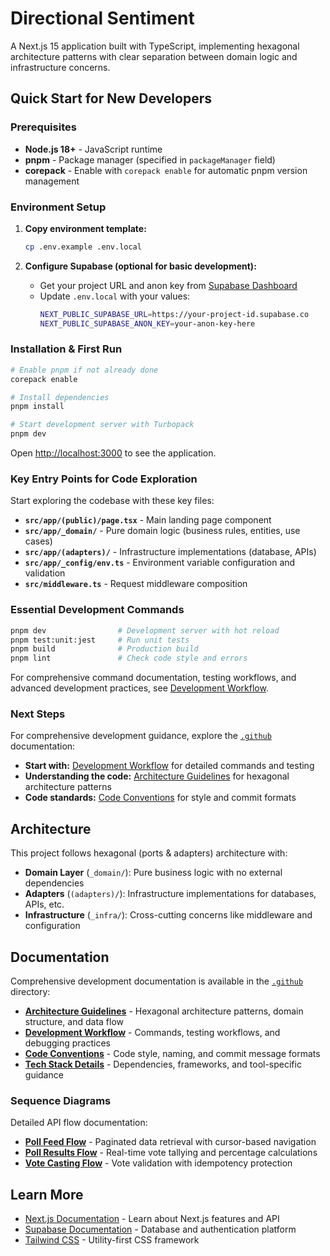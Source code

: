 # Directional Sentiment

A Next.js 15 application built with TypeScript, implementing hexagonal architecture patterns with clear separation between domain logic and infrastructure concerns.

## Quick Start for New Developers

### Prerequisites

- **Node.js 18+** - JavaScript runtime
- **pnpm** - Package manager (specified in `packageManager` field)
- **corepack** - Enable with `corepack enable` for automatic pnpm version management

### Environment Setup

1. **Copy environment template:**

   ```bash
   cp .env.example .env.local
   ```

2. **Configure Supabase (optional for basic development):**
   - Get your project URL and anon key from [Supabase Dashboard](https://supabase.com/dashboard)
   - Update `.env.local` with your values:
     ```bash
     NEXT_PUBLIC_SUPABASE_URL=https://your-project-id.supabase.co
     NEXT_PUBLIC_SUPABASE_ANON_KEY=your-anon-key-here
     ```

### Installation & First Run

```bash
# Enable pnpm if not already done
corepack enable

# Install dependencies
pnpm install

# Start development server with Turbopack
pnpm dev
```

Open [http://localhost:3000](http://localhost:3000) to see the application.

### Key Entry Points for Code Exploration

Start exploring the codebase with these key files:

- **`src/app/(public)/page.tsx`** - Main landing page component
- **`src/app/_domain/`** - Pure domain logic (business rules, entities, use cases)
- **`src/app/(adapters)/`** - Infrastructure implementations (database, APIs)
- **`src/app/_config/env.ts`** - Environment variable configuration and validation
- **`src/middleware.ts`** - Request middleware composition

### Essential Development Commands

```bash
pnpm dev                # Development server with hot reload
pnpm test:unit:jest     # Run unit tests  
pnpm build              # Production build
pnpm lint               # Check code style and errors
```

For comprehensive command documentation, testing workflows, and advanced development practices, see [Development Workflow](.github/development.md).

### Next Steps

For comprehensive development guidance, explore the [`.github`](.github/) documentation:

- **Start with:** [Development Workflow](.github/development.md) for detailed commands and testing
- **Understanding the code:** [Architecture Guidelines](.github/architecture.md) for hexagonal architecture patterns
- **Code standards:** [Code Conventions](.github/conventions.md) for style and commit formats

## Architecture

This project follows hexagonal (ports & adapters) architecture with:

- **Domain Layer** (`_domain/`): Pure business logic with no external dependencies
- **Adapters** (`(adapters)/`): Infrastructure implementations for databases, APIs, etc.
- **Infrastructure** (`_infra/`): Cross-cutting concerns like middleware and configuration

## Documentation

Comprehensive development documentation is available in the [`.github`](.github/) directory:

- **[Architecture Guidelines](.github/architecture.md)** - Hexagonal architecture patterns, domain structure, and data flow
- **[Development Workflow](.github/development.md)** - Commands, testing workflows, and debugging practices
- **[Code Conventions](.github/conventions.md)** - Code style, naming, and commit message formats
- **[Tech Stack Details](.github/tech-stack.md)** - Dependencies, frameworks, and tool-specific guidance

### Sequence Diagrams

Detailed API flow documentation:

- **[Poll Feed Flow](.github/sequence-diagrams/get-poll-feed.md)** - Paginated data retrieval with cursor-based navigation
- **[Poll Results Flow](.github/sequence-diagrams/get-poll-results.md)** - Real-time vote tallying and percentage calculations
- **[Vote Casting Flow](.github/sequence-diagrams/cast-vote.md)** - Vote validation with idempotency protection

## Learn More

- [Next.js Documentation](https://nextjs.org/docs) - Learn about Next.js features and API
- [Supabase Documentation](https://supabase.com/docs) - Database and authentication platform
- [Tailwind CSS](https://tailwindcss.com/docs) - Utility-first CSS framework
